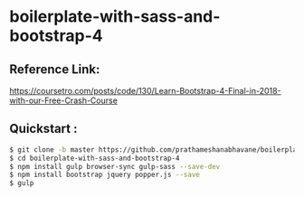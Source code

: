 # boilerplate-with-sass-and-bootstrap-4

## Reference Link:

https://coursetro.com/posts/code/130/Learn-Bootstrap-4-Final-in-2018-with-our-Free-Crash-Course

## Quickstart : 
```bash
$ git clone -b master https://github.com/prathameshanabhavane/boilerplate-with-sass-and-bootstrap-4.git
$ cd boilerplate-with-sass-and-bootstrap-4
$ npm install gulp browser-sync gulp-sass --save-dev
$ npm install bootstrap jquery popper.js --save
$ gulp
```